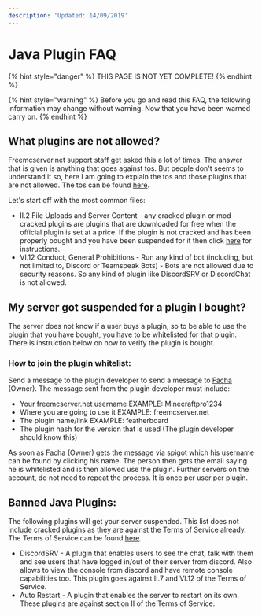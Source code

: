 ```yaml
---
description: 'Updated: 14/09/2019'
---
```


# Java Plugin FAQ

{% hint style="danger" %}
THIS PAGE IS NOT YET COMPLETE!
{% endhint %}

{% hint style="warning" %}
Before you go and read this FAQ, the following information may change without warning. Now that you have been warned carry on.
{% endhint %}

## What plugins are not allowed?

Freemcserver.net support staff get asked this a lot of times. The answer that is given is anything that goes against tos. But people don't seems to understand it so, here I am going to explain the tos and those plugins that are not allowed. The tos can be found [here](https://freemcserver.net/site/tos).

Let's start off with the most common files:

* II.2 File Uploads and Server Content - any cracked plugin or mod - cracked plugins are plugins that are downloaded for free when the official plugin is set at a price. If the plugin is not cracked and has been properly bought and you have been suspended for it then click [here](java-plugin-faq.md) for instructions.
* VI.12 Conduct, General Prohibitions - Run any kind of bot \(including, but not limited to, Discord or Teamspeak Bots\) - Bots are not allowed due to security reasons. So any kind of plugin like DiscordSRV or DiscordChat is not allowed.

## My server got suspended for a plugin I bought?

The server does not know if a user buys a plugin, so to be able to use the plugin that you have bought, you have to be whitelisted for that plugin. There is instruction below on how to verify the plugin is bought.

### How to join the plugin whitelist:

Send a message to the plugin developer to send a message to [Facha](https://www.spigotmc.org/members/esquilo_azul.19239/) \(Owner\). The message sent from the plugin developer must include:

* Your freemcserver.net username EXAMPLE: Minecraftpro1234
* Where you are going to use it EXAMPLE: freemcserver.net
* The plugin name/link EXAMPLE: featherboard
* The plugin hash for the version that is used \(The plugin developer should know this\)

As soon as [Facha](https://www.spigotmc.org/members/esquilo_azul.19239/) \(Owner\) gets the message via spigot which his username can be found by clicking his name. The person then gets the email saying he is whitelisted and is then allowed use the plugin. Further servers on the account, do not need to repeat the process. It is once per user per plugin.

## Banned Java Plugins:

The following plugins will get your server suspended. This list does not include cracked plugins as they are against the Terms of Service already. The Terms of Service can be found [here](https://freemcserver.net/site/tos).

* DiscordSRV - A plugin that enables users to see the chat, talk with them and see users that have logged in/out of their server from discord. Also allows to view the console from discord and have remote console capabilities too. This plugin goes against II.7 and VI.12 of the Terms of Service.
* Auto Restart - A plugin that enables the server to restart on its own. These plugins are against section II of the Terms of Service.

